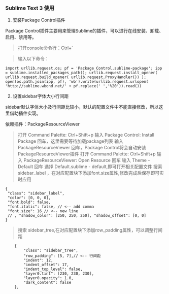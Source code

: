 ### Sublime Text 3 使用

1) 安装Package Control插件

Package Control插件主要用来管理Sublime的插件，可以进行在线安装、卸载、启用、禁用等。

> 打开console命令行：Ctrl+`

> 输入以下命令：

```
import urllib.request,os; pf = 'Package Control.sublime-package'; ipp = sublime.installed_packages_path(); urllib.request.install_opener( urllib.request.build_opener( urllib.request.ProxyHandler()) ); open(os.path.join(ipp, pf), 'wb').write(urllib.request.urlopen( 'http://sublime.wbond.net/' + pf.replace(' ','%20')).read())
```

2) 设置sidebar字体大小行间距

sidebar默认字体大小及行间距比较小，默认的配置文件中不能直接修改，所以这里借助插件实现。

依赖插件：PackageResourceViewer

> 打开 Command Palette: Ctrl+Shift+p
> 输入 Package Control: Install Package 回车，这里需要等待加载package列表
> 输入 PackageResourceViewer 回车，Package Control将会自动安装PackageResourceViewer插件
> 打开 Command Palette: Ctrl+Shift+p
> 输入 PackageResourceViewer: Open Resource 回车
> 输入 Theme - Default 回车
> 选择 Default.sublime - default,即可打开相关配置文件
> 搜索 sidebar_label ，在对应配置块下添加font.size属性,修改完成后保存即可实时应用

```
{
 "class": "sidebar_label",
 "color": [0, 0, 0],
 "font.bold": false,
 "font.italic": false, // <-- add comma
 "font.size": 16 // <-- new line
 // , "shadow_color": [250, 250, 250], "shadow_offset": [0, 0]
}
```

> 搜索 sidebar_tree,在对应配置块下添加row_padding属性，可以调整行间距

```
    {
        "class": "sidebar_tree",
        "row_padding": [5, 7],// <-- 行间距
        "indent": 12,
        "indent_offset": 17,
        "indent_top_level": false,
        "layer0.tint": [230, 230, 230],
        "layer0.opacity": 1.0,
        "dark_content": false
    },
```